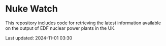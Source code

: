# Nuke Watch

This repository includes code for retrieving the latest information available on the output of EDF nuclear power plants in the UK.

Last updated: 2024-11-01 03:30
